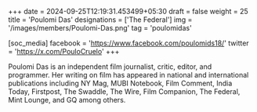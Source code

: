 +++
date = 2024-09-25T12:19:31.453499+05:30
draft = false
weight = 25
title = 'Poulomi Das'
designations = ['The Federal']
img = '/images/members/Poulomi-Das.png'
tag = 'poulomidas'

[soc_media]
facebook = 'https://www.facebook.com/poulomids18/'
twitter = 'https://x.com/PouloCruelo'
+++

Poulomi Das is an independent film journalist, critic, editor, and programmer. Her writing on film has appeared in national and international publications including NY Mag, MUBI Notebook, Film Comment, India Today, Firstpost, The Swaddle, The Wire, Film Companion, The Federal, Mint Lounge, and GQ among others.
